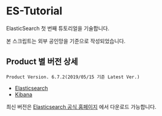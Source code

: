 # ES-Tutorial

ElasticSearch 첫 번째 튜토리얼을 기술합니다.

본 스크립트는 외부 공인망을 기준으로 작성되었습니다.

## Product 별 버전 상세
```
Product Version. 6.7.2(2019/05/15 기준 Latest Ver.)
```
* [Elasticsearch](https://artifacts.elastic.co/downloads/elasticsearch/elasticsearch-6.7.2.rpm)
* [Kibana](https://artifacts.elastic.co/downloads/kibana/kibana-6.7.2-x86_64.rpm)

최신 버전은 [Elasticsearch 공식 홈페이지](https://www.elastic.co/downloads) 에서 다운로드 가능합니다.



